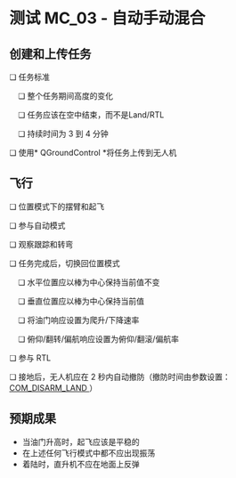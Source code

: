 # 测试 MC_03 - 自动手动混合

## 创建和上传任务

❏ 任务标准

&nbsp;&nbsp;&nbsp;&nbsp;❏ 整个任务期间高度的变化

&nbsp;&nbsp;&nbsp;&nbsp;❏ 任务应该在空中结束，而不是Land/RTL

&nbsp;&nbsp;&nbsp;&nbsp;❏ 持续时间为 3 到 4 分钟

❏ 使用* QGroundControl *将任务上传到无人机

## 飞行

❏ 位置模式下的摆臂和起飞

❏ 参与自动模式

❏ 观察跟踪和转弯

❏ 任务完成后，切换回位置模式

&nbsp;&nbsp;&nbsp;&nbsp;❏ 水平位置应以棒为中心保持当前值不变

&nbsp;&nbsp;&nbsp;&nbsp;❏ 垂直位置应以棒为中心保持当前值

&nbsp;&nbsp;&nbsp;&nbsp;❏ 将油门响应设置为爬升/下降速率

&nbsp;&nbsp;&nbsp;&nbsp;❏ 俯仰/翻转/偏航响应设置为俯仰/翻滚/偏航率

❏ 参与 RTL

❏ 接地后，无人机应在 2 秒内自动撤防（撤防时间由参数设置：[ COM_DISARM_LAND ](../advanced/parameter_reference.md#COM_DISARM_LAND)）

## 预期成果

* 当油门升高时，起飞应该是平稳的
* 在上述任何飞行模式中都不应出现振荡
* 着陆时，直升机不应在地面上反弹